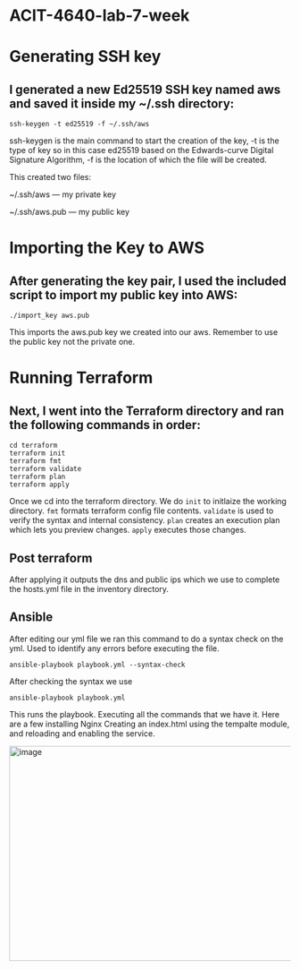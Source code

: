 # ACIT-4640-lab-7-week

# Generating SSH key
## I generated a new Ed25519 SSH key named aws and saved it inside my ~/.ssh directory:
```
ssh-keygen -t ed25519 -f ~/.ssh/aws
```
ssh-keygen is the main command to start the creation of the key, -t is the type of key so in this case ed25519 based on the Edwards-curve Digital Signature Algorithm, -f is the location of which the file will be created. 

This created two files:

~/.ssh/aws — my private key

~/.ssh/aws.pub — my public key

# Importing the Key to AWS

## After generating the key pair, I used the included script to import my public key into AWS:
```
./import_key aws.pub
```
This imports the aws.pub key we created into our aws. Remember to use the public key not the private one.

# Running Terraform

## Next, I went into the Terraform directory and ran the following commands in order:
```
cd terraform
terraform init
terraform fmt
terraform validate
terraform plan
terraform apply
```
Once we cd into the terraform directory. We do ```init``` to initlaize the working directory. ```fmt``` formats terraform config file contents. ```validate``` is used to verify the syntax and internal consistency. ```plan``` creates an execution plan which lets you preview changes. ```apply``` executes those changes.

## Post terraform
After applying it outputs the dns and public ips which we use to complete the hosts.yml file in the inventory directory.


## Ansible


After editing our yml file we ran this command to do a syntax check on the yml. Used to identify any errors before executing the file.
```
ansible-playbook playbook.yml --syntax-check
```

After checking the syntax we use 
```
ansible-playbook playbook.yml
```
This runs the playbook. Executing all the commands that we have it. Here are a few installing Nginx Creating an index.html using the tempalte module, and reloading and enabling the service.


<img width="619" height="384" alt="image" src="https://github.com/user-attachments/assets/7b4d9ddd-3671-4cbe-8f49-70b9bf1a6a22" />

